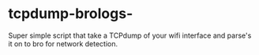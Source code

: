 # tcpdump-brologs-
Super simple script that take a TCPdump of your wifi interface and parse's it on to bro for network detection.
